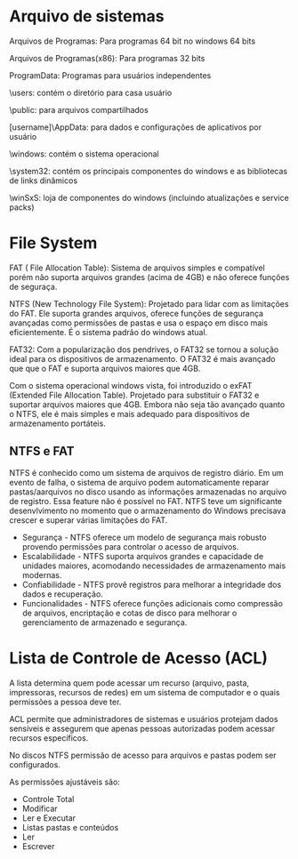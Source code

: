 # Arquivo de sistemas

Arquivos de Programas: Para programas 64 bit no windows 64 bits

Arquivos de Programas(x86): Para programas 32 bits

ProgramData: Programas para usuários independentes

\users: contém o diretório para casa usuário 

\public: para arquivos compartilhados

[username]\AppData: para dados e configurações de aplicativos por usuário

\windows: contém o sistema operacional

\system32: contém os principais componentes do windows e as bibliotecas de links dinâmicos

\winSxS: loja de componentes do windows (incluindo atualizações e service packs)

# File System

FAT ( File Allocation Table): Sistema de arquivos simples e compatível porém não suporta arquivos grandes (acima de 4GB) e não oferece funções de seguraça.

NTFS (New Technology File System): Projetado para lidar com as limitações do FAT. Ele suporta grandes arquivos, oferece funções de segurança avançadas como permissões de pastas e usa o espaço em disco mais eficientemente. É o sistema padrão do windows atual.

FAT32: Com a popularização dos pendrives, o FAT32 se tornou a solução ideal para os dispositivos de armazenamento. O  FAT32 é mais avançado que que o  FAT e suporta arquivos maiores que 4GB.

Com o sistema operacional windows vista, foi introduzido o exFAT (Extended File Allocation Table). Projetado para substituir o FAT32 e suportar arquivos maiores que 4GB. Embora não seja tão avançado quanto o NTFS, ele é mais simples e mais adequado para dispositivos de armazenamento portáteis. 

## NTFS e FAT

NTFS é conhecido como um sistema de arquivos de registro diário. Em um evento de falha, o sistema de arquivo podem automaticamente reparar pastas/aarquivos no disco usando as informações armazenadas no arquivo de registro. Essa feature não é possível no FAT. NTFS teve um significante desenvlvimento no momento que o armazenamento do Windows precisava crescer e superar várias limitações do FAT.

* Segurança - NTFS oferece um modelo de segurança mais robusto provendo permissões para controlar o acesso de arquivos.
* Escalabilidade - NTFS suporta arquivos grandes e capacidade de unidades maiores, acomodando necessidades de armazenamento mais modernas.
* Confiabilidade - NTFS provê registros para melhorar a integridade dos dados e recuperação.
* Funcionalidades - NTFS oferece funções adicionais como compressão de arquivos, encriptação e cotas de disco para melhorar o gerenciamento de armazenado e segurança.

# Lista de Controle de Acesso (ACL)

A lista determina quem pode acessar um recurso (arquivo, pasta, impressoras, recursos de redes) em um sistema de computador e o quais permissões a pessoa deve ter.

ACL permite que administradores de sistemas e usuários protejam dados sensíveis e assegurem que apenas pessoas autorizadas podem acessar recursos específicos.

No discos NTFS permissão de acesso para arquivos e pastas podem ser configurados.

As permissões ajustáveis são:
* Controle Total
* Modificar
* Ler e Executar
* Listas pastas e conteúdos
* Ler
* Escrever

  
  



  
